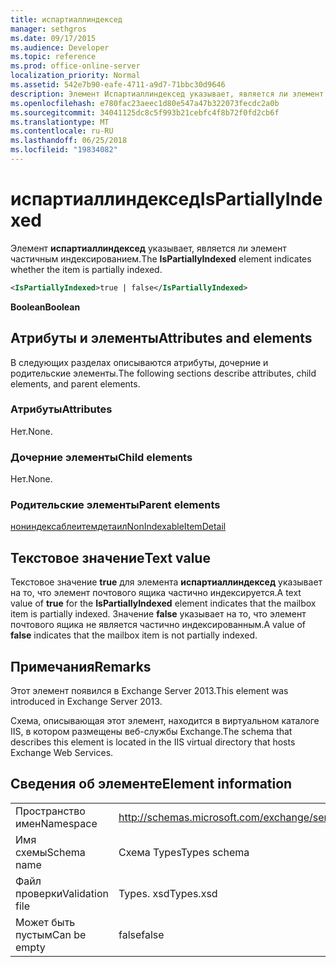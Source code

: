 ```yaml
---
title: испартиаллиндексед
manager: sethgros
ms.date: 09/17/2015
ms.audience: Developer
ms.topic: reference
ms.prod: office-online-server
localization_priority: Normal
ms.assetid: 542e7b90-eafe-4711-a9d7-71bbc30d9646
description: Элемент Испартиаллиндексед указывает, является ли элемент частичным индексированием.
ms.openlocfilehash: e780fac23aeec1d80e547a47b322073fecdc2a0b
ms.sourcegitcommit: 34041125dc8c5f993b21cebfc4f8b72f0fd2cb6f
ms.translationtype: MT
ms.contentlocale: ru-RU
ms.lasthandoff: 06/25/2018
ms.locfileid: "19834082"
---
```

# <a name="ispartiallyindexed"></a><span data-ttu-id="3462a-103">испартиаллиндексед</span><span class="sxs-lookup"><span data-stu-id="3462a-103">IsPartiallyIndexed</span></span>

<span data-ttu-id="3462a-104">Элемент **испартиаллиндексед** указывает, является ли элемент частичным индексированием.</span><span class="sxs-lookup"><span data-stu-id="3462a-104">The **IsPartiallyIndexed** element indicates whether the item is partially indexed.</span></span> 
  
```XML
<IsPartiallyIndexed>true | false</IsPartiallyIndexed>
```

 <span data-ttu-id="3462a-105">**Boolean**</span><span class="sxs-lookup"><span data-stu-id="3462a-105">**Boolean**</span></span>
## <a name="attributes-and-elements"></a><span data-ttu-id="3462a-106">Атрибуты и элементы</span><span class="sxs-lookup"><span data-stu-id="3462a-106">Attributes and elements</span></span>

<span data-ttu-id="3462a-107">В следующих разделах описываются атрибуты, дочерние и родительские элементы.</span><span class="sxs-lookup"><span data-stu-id="3462a-107">The following sections describe attributes, child elements, and parent elements.</span></span>
  
### <a name="attributes"></a><span data-ttu-id="3462a-108">Атрибуты</span><span class="sxs-lookup"><span data-stu-id="3462a-108">Attributes</span></span>

<span data-ttu-id="3462a-109">Нет.</span><span class="sxs-lookup"><span data-stu-id="3462a-109">None.</span></span>
  
### <a name="child-elements"></a><span data-ttu-id="3462a-110">Дочерние элементы</span><span class="sxs-lookup"><span data-stu-id="3462a-110">Child elements</span></span>

<span data-ttu-id="3462a-111">Нет.</span><span class="sxs-lookup"><span data-stu-id="3462a-111">None.</span></span>
  
### <a name="parent-elements"></a><span data-ttu-id="3462a-112">Родительские элементы</span><span class="sxs-lookup"><span data-stu-id="3462a-112">Parent elements</span></span>

[<span data-ttu-id="3462a-113">нониндексаблеитемдетаил</span><span class="sxs-lookup"><span data-stu-id="3462a-113">NonIndexableItemDetail</span></span>](nonindexableitemdetail.md)
  
## <a name="text-value"></a><span data-ttu-id="3462a-114">Текстовое значение</span><span class="sxs-lookup"><span data-stu-id="3462a-114">Text value</span></span>

<span data-ttu-id="3462a-115">Текстовое значение **true** для элемента **испартиаллиндексед** указывает на то, что элемент почтового ящика частично индексируется.</span><span class="sxs-lookup"><span data-stu-id="3462a-115">A text value of **true** for the **IsPartiallyIndexed** element indicates that the mailbox item is partially indexed.</span></span> <span data-ttu-id="3462a-116">Значение **false** указывает на то, что элемент почтового ящика не является частично индексированным.</span><span class="sxs-lookup"><span data-stu-id="3462a-116">A value of **false** indicates that the mailbox item is not partially indexed.</span></span> 
  
## <a name="remarks"></a><span data-ttu-id="3462a-117">Примечания</span><span class="sxs-lookup"><span data-stu-id="3462a-117">Remarks</span></span>

<span data-ttu-id="3462a-118">Этот элемент появился в Exchange Server 2013.</span><span class="sxs-lookup"><span data-stu-id="3462a-118">This element was introduced in Exchange Server 2013.</span></span>
  
<span data-ttu-id="3462a-119">Схема, описывающая этот элемент, находится в виртуальном каталоге IIS, в котором размещены веб-службы Exchange.</span><span class="sxs-lookup"><span data-stu-id="3462a-119">The schema that describes this element is located in the IIS virtual directory that hosts Exchange Web Services.</span></span>
  
## <a name="element-information"></a><span data-ttu-id="3462a-120">Сведения об элементе</span><span class="sxs-lookup"><span data-stu-id="3462a-120">Element information</span></span>

|||
|:-----|:-----|
|<span data-ttu-id="3462a-121">Пространство имен</span><span class="sxs-lookup"><span data-stu-id="3462a-121">Namespace</span></span>  <br/> |http://schemas.microsoft.com/exchange/services/2006/types  <br/> |
|<span data-ttu-id="3462a-122">Имя схемы</span><span class="sxs-lookup"><span data-stu-id="3462a-122">Schema name</span></span>  <br/> |<span data-ttu-id="3462a-123">Схема Types</span><span class="sxs-lookup"><span data-stu-id="3462a-123">Types schema</span></span>  <br/> |
|<span data-ttu-id="3462a-124">Файл проверки</span><span class="sxs-lookup"><span data-stu-id="3462a-124">Validation file</span></span>  <br/> |<span data-ttu-id="3462a-125">Types. xsd</span><span class="sxs-lookup"><span data-stu-id="3462a-125">Types.xsd</span></span>  <br/> |
|<span data-ttu-id="3462a-126">Может быть пустым</span><span class="sxs-lookup"><span data-stu-id="3462a-126">Can be empty</span></span>  <br/> |<span data-ttu-id="3462a-127">false</span><span class="sxs-lookup"><span data-stu-id="3462a-127">false</span></span>  <br/> |
   

